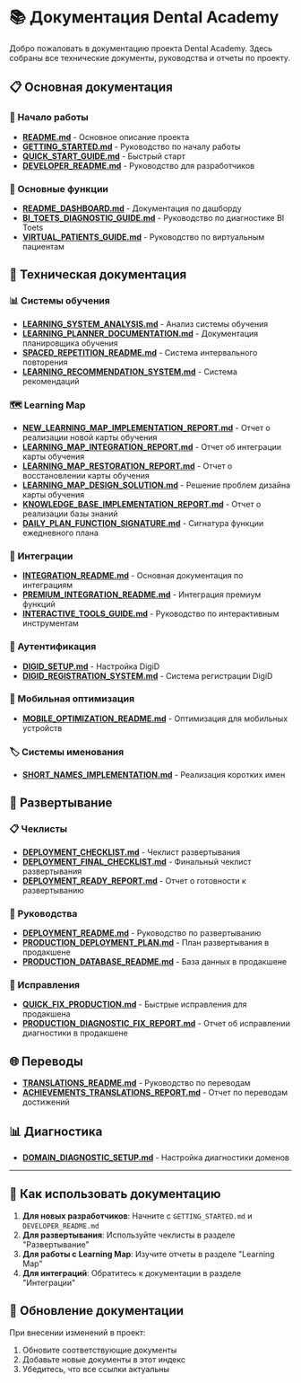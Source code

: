 # 📚 Документация Dental Academy

Добро пожаловать в документацию проекта Dental Academy. Здесь собраны все технические документы, руководства и отчеты по проекту.

## 📋 Основная документация

### 🚀 Начало работы
- **[README.md](README.md)** - Основное описание проекта
- **[GETTING_STARTED.md](GETTING_STARTED.md)** - Руководство по началу работы
- **[QUICK_START_GUIDE.md](QUICK_START_GUIDE.md)** - Быстрый старт
- **[DEVELOPER_README.md](DEVELOPER_README.md)** - Руководство для разработчиков

### 🎯 Основные функции
- **[README_DASHBOARD.md](README_DASHBOARD.md)** - Документация по дашборду
- **[BI_TOETS_DIAGNOSTIC_GUIDE.md](BI_TOETS_DIAGNOSTIC_GUIDE.md)** - Руководство по диагностике BI Toets
- **[VIRTUAL_PATIENTS_GUIDE.md](VIRTUAL_PATIENTS_GUIDE.md)** - Руководство по виртуальным пациентам

## 🔧 Техническая документация

### 📊 Системы обучения
- **[LEARNING_SYSTEM_ANALYSIS.md](LEARNING_SYSTEM_ANALYSIS.md)** - Анализ системы обучения
- **[LEARNING_PLANNER_DOCUMENTATION.md](LEARNING_PLANNER_DOCUMENTATION.md)** - Документация планировщика обучения
- **[SPACED_REPETITION_README.md](SPACED_REPETITION_README.md)** - Система интервального повторения
- **[LEARNING_RECOMMENDATION_SYSTEM.md](LEARNING_RECOMMENDATION_SYSTEM.md)** - Система рекомендаций

### 🗺️ Learning Map
- **[NEW_LEARNING_MAP_IMPLEMENTATION_REPORT.md](NEW_LEARNING_MAP_IMPLEMENTATION_REPORT.md)** - Отчет о реализации новой карты обучения
- **[LEARNING_MAP_INTEGRATION_REPORT.md](LEARNING_MAP_INTEGRATION_REPORT.md)** - Отчет об интеграции карты обучения
- **[LEARNING_MAP_RESTORATION_REPORT.md](LEARNING_MAP_RESTORATION_REPORT.md)** - Отчет о восстановлении карты обучения
- **[LEARNING_MAP_DESIGN_SOLUTION.md](LEARNING_MAP_DESIGN_SOLUTION.md)** - Решение проблем дизайна карты обучения
- **[KNOWLEDGE_BASE_IMPLEMENTATION_REPORT.md](KNOWLEDGE_BASE_IMPLEMENTATION_REPORT.md)** - Отчет о реализации базы знаний
- **[DAILY_PLAN_FUNCTION_SIGNATURE.md](DAILY_PLAN_FUNCTION_SIGNATURE.md)** - Сигнатура функции ежедневного плана

### 🔌 Интеграции
- **[INTEGRATION_README.md](INTEGRATION_README.md)** - Основная документация по интеграциям
- **[PREMIUM_INTEGRATION_README.md](PREMIUM_INTEGRATION_README.md)** - Интеграция премиум функций
- **[INTERACTIVE_TOOLS_GUIDE.md](INTERACTIVE_TOOLS_GUIDE.md)** - Руководство по интерактивным инструментам

### 🔐 Аутентификация
- **[DIGID_SETUP.md](DIGID_SETUP.md)** - Настройка DigiD
- **[DIGID_REGISTRATION_SYSTEM.md](DIGID_REGISTRATION_SYSTEM.md)** - Система регистрации DigiD

### 📱 Мобильная оптимизация
- **[MOBILE_OPTIMIZATION_README.md](MOBILE_OPTIMIZATION_README.md)** - Оптимизация для мобильных устройств

### 🏷️ Системы именования
- **[SHORT_NAMES_IMPLEMENTATION.md](SHORT_NAMES_IMPLEMENTATION.md)** - Реализация коротких имен

## 🚀 Развертывание

### 📋 Чеклисты
- **[DEPLOYMENT_CHECKLIST.md](DEPLOYMENT_CHECKLIST.md)** - Чеклист развертывания
- **[DEPLOYMENT_FINAL_CHECKLIST.md](DEPLOYMENT_FINAL_CHECKLIST.md)** - Финальный чеклист развертывания
- **[DEPLOYMENT_READY_REPORT.md](DEPLOYMENT_READY_REPORT.md)** - Отчет о готовности к развертыванию

### 📖 Руководства
- **[DEPLOYMENT_README.md](DEPLOYMENT_README.md)** - Руководство по развертыванию
- **[PRODUCTION_DEPLOYMENT_PLAN.md](PRODUCTION_DEPLOYMENT_PLAN.md)** - План развертывания в продакшене
- **[PRODUCTION_DATABASE_README.md](PRODUCTION_DATABASE_README.md)** - База данных в продакшене

### 🔧 Исправления
- **[QUICK_FIX_PRODUCTION.md](QUICK_FIX_PRODUCTION.md)** - Быстрые исправления для продакшена
- **[PRODUCTION_DIAGNOSTIC_FIX_REPORT.md](PRODUCTION_DIAGNOSTIC_FIX_REPORT.md)** - Отчет об исправлении диагностики в продакшене

## 🌐 Переводы
- **[TRANSLATIONS_README.md](TRANSLATIONS_README.md)** - Руководство по переводам
- **[ACHIEVEMENTS_TRANSLATIONS_REPORT.md](ACHIEVEMENTS_TRANSLATIONS_REPORT.md)** - Отчет по переводам достижений

## 📊 Диагностика
- **[DOMAIN_DIAGNOSTIC_SETUP.md](DOMAIN_DIAGNOSTIC_SETUP.md)** - Настройка диагностики доменов

---

## 📝 Как использовать документацию

1. **Для новых разработчиков**: Начните с `GETTING_STARTED.md` и `DEVELOPER_README.md`
2. **Для развертывания**: Используйте чеклисты в разделе "Развертывание"
3. **Для работы с Learning Map**: Изучите отчеты в разделе "Learning Map"
4. **Для интеграций**: Обратитесь к документации в разделе "Интеграции"

## 🔄 Обновление документации

При внесении изменений в проект:
1. Обновите соответствующие документы
2. Добавьте новые документы в этот индекс
3. Убедитесь, что все ссылки актуальны
